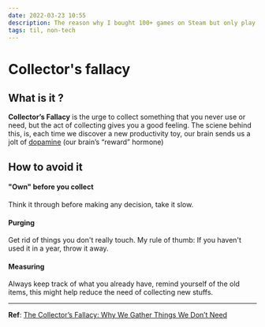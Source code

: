 ```yaml
---
date: 2022-03-23 10:55
description: The reason why I bought 100+ games on Steam but only play ~5 of them.
tags: til, non-tech
---
```

# Collector's fallacy

## What is it ?
**Collector’s Fallacy** is the urge to collect something that you never use or need, but the act of collecting gives you a good feeling.
The sciene behind this, is,  each time we discover a new productivity toy, our brain sends us a jolt of [dopamine](https://en.wikipedia.org/wiki/Dopamine) (our brain’s “reward” hormone)

## How to avoid it
####  "Own" before you collect
Think it through before making any decision, take it slow.

####  Purging
Get rid of things you don't really touch. My rule of thumb: If you haven't used it in a year, throw it away.

####  Measuring
Always keep track of what you already have, remind yourself of the old items, this might help reduce the need of collecting new stuffs.


***
**Ref**: [The Collector’s Fallacy: Why We Gather Things We Don’t Need](https://observer.com/2017/05/the-collectors-fallacy-why-we-gather-things-we-dont-need/)
